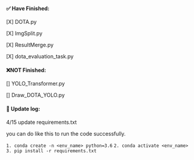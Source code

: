 #### :white_check_mark: Have Finished:
[X] DOTA.py 

[X] ImgSplit.py

[X] ResultMerge.py 

[X] dota_evaluation_task.py

#### :x:NOT Finished:
[] YOLO_Transformer.py 

[] Draw_DOTA_YOLO.py

#### :link: Update log:
4/15 update requirements.txt

you can do like this to run the code successfully.

`1. conda create -n <env_name> python=3.6`
`2. conda activate <env_name>`
`3. pip install -r requirements.txt`
